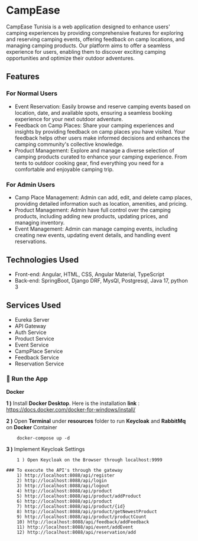 # CampEase
CampEase Tunisia is a web application designed to enhance users' camping experiences by providing comprehensive features for exploring and reserving camping events, offering feedback on camp locations, and managing camping products. Our platform aims to offer a seamless experience for users, enabling them to discover exciting camping opportunities and optimize their outdoor adventures.

## Features
### For Normal Users
- Event Reservation: Easily browse and reserve camping events based on location, date, and available spots, ensuring a seamless booking experience for your next outdoor adventure.
- Feedback on Camp Places: Share your camping experiences and insights by providing feedback on camp places you have visited. Your feedback helps other users make informed decisions and enhances the camping community's collective knowledge.
- Product Management: Explore and manage a diverse selection of camping products curated to enhance your camping experience. From tents to outdoor cooking gear, find everything you need for a comfortable and enjoyable camping trip.
### For Admin Users
- Camp Place Management: Admin can add, edit, and delete camp places, providing detailed information such as location, amenities, and pricing.
- Product Management: Admin have full control over the camping products, including adding new products, updating prices, and managing inventory.
- Event Management: Admin can manage camping events, including creating new events, updating event details, and handling event reservations.
  
## Technologies Used
- Front-end: Angular, HTML, CSS, Angular Material, TypeScript
- Back-end: SpringBoot, Django DRF, MysQl, Postgresql, Java 17, python 3

 ## Services Used 
- Eureka Server
- API Gateway
- Auth Service
- Product Service
- Event Service
- CampPlace Service
- Feedback Service
- Reservation Service

### 🔨 Run the App

<b>Docker</b>

<b>1 )</b> Install <b>Docker Desktop</b>. Here is the installation <b>link</b> : https://docs.docker.com/docker-for-windows/install/

<b>2 )</b> Open <b>Terminal</b> under <b>resources</b> folder to run <b>Keycloak</b> and <b>RabbitMq</b> on <b>Docker</b> Container
```
    docker-compose up -d
```
<b>3 )</b> Implement Keycloak Settings
```
    1 ) Open Keycloak on the Browser through localhost:9999

### To execute the API's through the gateway
    1) http://localhost:8088/api/register
    2) http://localhost:8088/api/login
    3) http://localhost:8088/api/logout
    4) http://localhost:8088/api/product
    5) http://localhost:8088/api/product/addProduct
    6) http://localhost:8088/api/product 
    7) http://localhost:8088/api/product/{id}
    8) http://localhost:8088/api/product/getNewestProduct
    9) http://localhost:8088/api/product/productCount
    10) http://localhost:8088/api/feedback/addFeedback
    11) http://localhost:8088/api/event/addEvent
    12) http://localhost:8088/api/reservation/add

